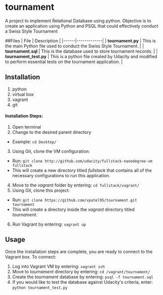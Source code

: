 # tournament
A project to implement Relational Database using python. Objective is to create an application using Python and PSQL that could effectively conduct a Swiss Style Tournament

##Files
| File | Description |
|------|-------------|
| **tournament.py** | This is the main Python file used to conduct the Swiss Style Tournament. |
| **tournament.sql** | This is the database used to store tournament records. |
| **tournament_test.py** | This is a python file created by Udacity and modified to perform essential tests on the tournament application. |


## Installation
1. python
2. virtual box
3. vagrant
4. git

#### Installation Steps:
1. Open terminal
2. Change to the desired parent directory
  - Example: `cd Desktop/`
3. Using Git, clone the VM configuration:
  - Run: `git clone http://github.com/udacity/fullstack-nanodegree-vm fullstack`
  - This will create a new directory titled *fullstack* that contains all of the necessary configurations to run this application.
4. Move to the *vagrant* folder by entering: `cd fullstack/vagrant/`
5. Using Git, clone this project:
  - Run: `git clone https://github.com/vpatel95/tournament.git tournament`
  - This will create a directory inside the *vagrant* directory titled *tournament*.
6. Run Vagrant by entering: `vagrant up`


## Usage
Once the installation steps are complete, you are ready to connect to the
Vagrant box.  To connect:

1. Log into Vagrant VM by entering: `vagrant ssh`
2. Move to *tournament* directory by entering: `cd /vagrant/tournament/`
3. Create the *tournament* database by entering: `psql -f tournament.sql`
4. If you would like to test the database against Udacity's criteria, enter: `python tournament_test.py`

